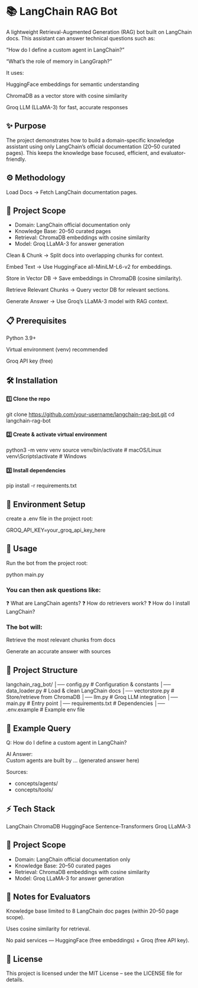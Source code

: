 # 📚 LangChain RAG Bot

A lightweight Retrieval-Augmented Generation (RAG) bot built on LangChain docs.
This assistant can answer technical questions such as:

“How do I define a custom agent in LangChain?”

“What’s the role of memory in LangGraph?”

It uses:

HuggingFace embeddings for semantic understanding

ChromaDB as a vector store with cosine similarity

Groq LLM (LLaMA-3) for fast, accurate responses

## ✨ Purpose

The project demonstrates how to build a domain-specific knowledge assistant using only LangChain’s official documentation (20–50 curated pages).
This keeps the knowledge base focused, efficient, and evaluator-friendly.

## ⚙️ Methodology

Load Docs → Fetch LangChain documentation pages.

## 📌 Project Scope
- Domain: LangChain official documentation only
- Knowledge Base: 20–50 curated pages
- Retrieval: ChromaDB embeddings with cosine similarity
- Model: Groq LLaMA-3 for answer generation


Clean & Chunk → Split docs into overlapping chunks for context.

Embed Text → Use HuggingFace all-MiniLM-L6-v2 for embeddings.

Store in Vector DB → Save embeddings in ChromaDB (cosine similarity).

Retrieve Relevant Chunks → Query vector DB for relevant sections.

Generate Answer → Use Groq’s LLaMA-3 model with RAG context.

## 📋 Prerequisites

Python 3.9+

Virtual environment (venv) recommended

Groq API key (free)

## 🛠 Installation

#### 1️⃣ Clone the repo

git clone https://github.com/your-username/langchain-rag-bot.git
cd langchain-rag-bot

#### 2️⃣ Create & activate virtual environment

python3 -m venv venv
source venv/bin/activate     # macOS/Linux
venv\Scripts\activate        # Windows

#### 3️⃣ Install dependencies

pip install -r requirements.txt

## 🔑 Environment Setup

create a .env file in the project root:

GROQ_API_KEY=your_groq_api_key_here

## 🚀 Usage
Run the bot from the project root:

python main.py

### You can then ask questions like:
❓ What are LangChain agents?
❓ How do retrievers work?
❓ How do I install LangChain?

### The bot will:

Retrieve the most relevant chunks from docs

Generate an accurate answer with sources


## 🧩 Project Structure

langchain_rag_bot/
│── config.py         # Configuration & constants
│── data_loader.py    # Load & clean LangChain docs
│── vectorstore.py    # Store/retrieve from ChromaDB
│── llm.py            # Groq LLM integration
│── main.py           # Entry point
│── requirements.txt  # Dependencies
│── .env.example      # Example env file

## 📝 Example Query

Q: How do I define a custom agent in LangChain?  

AI Answer:  
Custom agents are built by ... (generated answer here)

Sources:  
- concepts/agents/  
- concepts/tools/  

## ⚡ Tech Stack

LangChain
ChromaDB
HuggingFace Sentence-Transformers
Groq LLaMA-3

## 📌 Project Scope
- Domain: LangChain official documentation only
- Knowledge Base: 20–50 curated pages
- Retrieval: ChromaDB embeddings with cosine similarity
- Model: Groq LLaMA-3 for answer generation



## 📌 Notes for Evaluators

Knowledge base limited to 8 LangChain doc pages (within 20–50 page scope).

Uses cosine similarity for retrieval.

No paid services — HuggingFace (free embeddings) + Groq (free API key).

## 📜 License
This project is licensed under the MIT License – see the LICENSE file for details.


